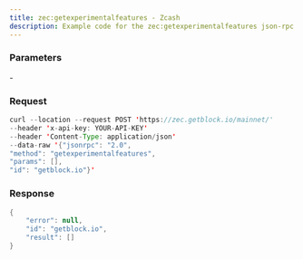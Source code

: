 ```yaml
---
title: zec:getexperimentalfeatures - Zcash
description: Example code for the zec:getexperimentalfeatures json-rpc method. Сomplete guide on how to use zec:getexperimentalfeatures json-rpc in GetBlock.io Web3 documentation.
---
```


### Parameters


\-

### Request

``` java
curl --location --request POST 'https://zec.getblock.io/mainnet/' 
--header 'x-api-key: YOUR-API-KEY' 
--header 'Content-Type: application/json' 
--data-raw '{"jsonrpc": "2.0",
"method": "getexperimentalfeatures",
"params": [],
"id": "getblock.io"}'
```

###  Response

``` java
{
    "error": null,
    "id": "getblock.io",
    "result": []
}
```

